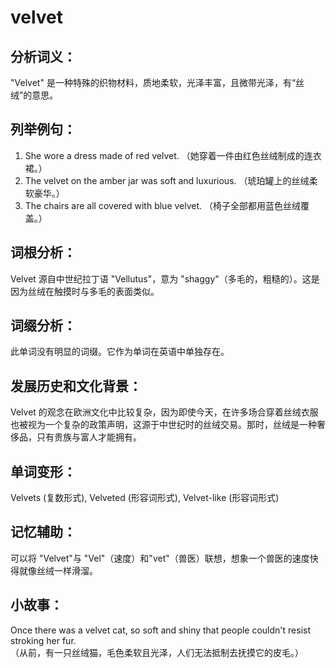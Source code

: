 # velvet

## 分析词义：

  

"Velvet" 是一种特殊的织物材料，质地柔软，光泽丰富，且微带光泽，有“丝绒”的意思。

  

## 列举例句：

  

1.  She wore a dress made of red velvet. （她穿着一件由红色丝绒制成的连衣裙。）
2.  The velvet on the amber jar was soft and luxurious. （琥珀罐上的丝绒柔软豪华。）
3.  The chairs are all covered with blue velvet. （椅子全部都用蓝色丝绒覆盖。）

  

## 词根分析：

  

Velvet 源自中世纪拉丁语 "Vellutus"，意为 "shaggy"（多毛的，粗糙的）。这是因为丝绒在触摸时与多毛的表面类似。

  

## 词缀分析：

  

此单词没有明显的词缀。它作为单词在英语中单独存在。

  

## 发展历史和文化背景：

  

Velvet 的观念在欧洲文化中比较复杂，因为即使今天，在许多场合穿着丝绒衣服也被视为一个复杂的政策声明，这源于中世纪时的丝绒交易。那时，丝绒是一种奢侈品，只有贵族与富人才能拥有。

  

## 单词变形：

  

Velvets (复数形式), Velveted (形容词形式), Velvet-like (形容词形式)

  

## 记忆辅助：

  

可以将 "Velvet"与 "Vel"（速度）和"vet"（兽医）联想，想象一个兽医的速度快得就像丝绒一样滑溜。

  

## 小故事：

  

Once there was a velvet cat, so soft and shiny that people couldn't resist stroking her fur.  
（从前，有一只丝绒猫，毛色柔软且光泽，人们无法抵制去抚摸它的皮毛。）
